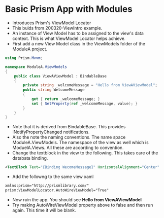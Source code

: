 # Basic Prism App with Modules

- Introduces Prism's ViewModel Locator
- This buids from 200320-ViewIntro example.
- An instance of View Model has to be assigned to the view's data context. This is what ViewModel Locator helps achieve.
- First add a new View Model class in the ViewModels folder of the ModuleA project.
```cs
using Prism.Mvvm;

namespace ModuleA.ViewModels
{
    public class ViewAViewModel : BindableBase
    {
        private string _welcomeMessage = "Hello from ViewAViewModel";
        public string WelcomeMessage
        {
            get { return _welcomeMessage; }
            set { SetProperty(ref _welcomeMessage, value); }
        }
    }
}

```
- Note that it is derived from BindableBase. This provides INotifyPropertyChanged notifications. 
- Also the note the naming conventions. The name space ModuleA.ViewModels. The namespace of the view as well which is ModuelA.Views. All these are according to convention.
- Change the textblock in the view to the following. This takes care of the databata binding. 

```xml
<TextBlock Text="{Binding WecomeMessage}" HorizontalAlignment="Center" VerticalAlignment="Center" FontSize="50"/>
```

- Add the followng to the same view xaml

```xml
xmlns:prism="http://prismlibrary.com/"
prism:ViewModelLocator.AutoWireViewModel="True"
```

- Now ruin the app. You should see **Hello from ViewAViewModel** 
- Try making AutoWireViewModel property above to false and then run again. This time it will be blank.

